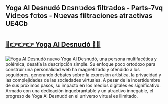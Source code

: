 ## Yoga Al Desnudó D𝚎sn𝚞dos filtr𝚊dos - Parts-7vq Vid𝚎os f𝚘tos - N𝚞evas filtr𝚊ciones atr𝚊ctivas UE4Cb

# <h2><a href="http://mbdc0v.tromn.icu/?c=Yoga+Al+Desnud%c3%b3">🔗👉👉👉 Yoga Al Desnudó 🔗🔗</a></h2>

[![Yoga Al Desnudó nuevo](https://i.imgur.com/pEAQMta.gif)](http://mbdc0v.tromn.icu/?c=Yoga+Al+Desnud%c3%b3)
Yoga Al Desnudó, una persona multifacética y polémica, desafía la descripción simple. Su enfoque poco ortodoxo para construir una personalidad web ha magnetizado y ofendido a los seguidores, generando debates sobre la expresión artística, la privacidad y las complejidades de las sociedades virtuales. A pesar de la incertidumbre de sus próximos pasos, su impacto en los medios digitales es significativo. Armado con una dedicación inquebrantable y un atractivo innegable, el progreso de Yoga Al Desnudó en el universo virtual es ilimitado.
